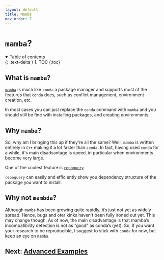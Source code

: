 ```yaml
---
layout: default
title: Mamba
nav_order: 7
---
```

# `mamba`?

<details open markdown="block">
  <summary>
    Table of contents
  </summary>
  {: .text-delta }
1. TOC
{:toc}
</details>



## What is `mamba`?

[`mamba`](https://mamba.readthedocs.io/en/latest/index.html) is much like
`conda` a package manager and supports most of the features that `conda`
does, such as conflict management, environment creation, etc.

In most cases you can just replace the `conda` command with `mamba` and you
should still be fine with installing packages, and creating environments.

## Why `mamba`?

So, why am I bringing this up if they're all the same? Well, `mamba` is written
entirely in `C++` making it a lot faster than `conda`. In fact, having used 
`conda` for a while, it's main disadvantage is speed, in particular when 
environments become very large.

One of the coolest feature is
[`repoquery`](https://mamba.readthedocs.io/en/latest/user_guide/mamba.html#repoquery)

`repoquery` can easily and efficiently show you dependency structure of the
package you want to install.

## Why not `mambda`?

Although `mamba` has been growing quite rapidly, it’s just not yet as widely
spread. Hence, bugs and oter kinks haven't been fully ironed out yet. This may
change though. As of now, the main disadvantage is that mamba’s incompatibility
detection is not as “good” as conda’s (yet). So, if you want your research to be
reproducible, I suggest to stick with `conda` for now, but keep an eye on
`mamba`.


## Next: [Advanced Examples](advanced.md)

